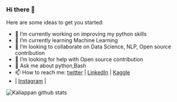 ### Hi there 👋

<!--
**kaliappan01/kaliappan01** is a ✨ _special_ ✨ repository because its `README.md` (this file) appears on your GitHub profile.
-->
Here are some ideas to get you started:

- 🔭 I’m currently working on improving my python skills
- 🌱 I’m currently learning Machine Learning
- 👯 I’m looking to collaborate on Data Science, NLP, Open source contribution
- 🤔 I’m looking for help with Open source contribution
- 💬 Ask me about python,Bash
- 📫 How to reach me: [twitter](https://twitter.com/kaliappan01) | [LinkedIn](https://www.linkedin.com/in/kaliappan-yadav-85aa77200/) | [Kaggle](https://www.kaggle.com/kaliappanyadav)
-  | [Instagram](https://www.instagram.com/kaliappan_y/) | 


![Kaliappan github stats](https://github-readme-stats.vercel.app/api?username=kaliappan01&show_icons=true&hide_border=true)
